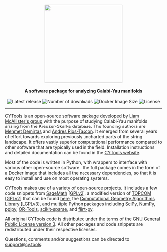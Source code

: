 
<p align="center">
    <img src="https://cy.tools/img/titleimage-circle.png?sanitize=true" width="250"></img><br></br>
    <b>A software package for analyzing Calabi-Yau manifolds</b><br></br>
    <img alt="Latest release" src="https://img.shields.io/github/v/release/liammcallistergroup/cytools"></img>
    <img alt="Number of downloads" src="https://img.shields.io/github/downloads/liammcallistergroup/topcom/total"></img>
    <img alt="Docker Image Size" src="https://img.shields.io/docker/image-size/liammcallistergroup/cytools/singularity"></img>
    <img alt="License" src="https://img.shields.io/github/license/liammcallistergroup/cytools"></img>
</p>

-------------------------------------------------------------------------------

CYTools is an open-source software package developed by [Liam McAllister's group](https://liammcallistergroup.com/) with the purpose of studying Calabi-Yau manifolds arising from the Kreuzer-Skarke database. The founding authors are [Mehmet Demirtas](https://inspirehep.net/authors/1765325) and [Andres Rios-Tascon](https://ariostas.com). It emerged from several years of effort towards exploring previously uncharted parts of the string landscape. It offers vastly superior computational performance compared to other software that are typically used in the field. Installation instructions and detailed documentation can be found in the [CYTools website](https://cy.tools).

Most of the code is written in Python, with wrappers to interface with various other open-source software. The full package comes in the form of a Docker image that includes all the necessary dependencies, so that it is easy to install and use on most operating systems.

CYTools makes use of a variety of open-source projects. It includes a few code snippets from [SageMath](https://www.sagemath.org/) [[GPLv2](http://www.gnu.org/licenses/gpl-2.0.html)], a modified version of [TOPCOM](http://www.rambau.wm.uni-bayreuth.de/TOPCOM/) [[GPLv2](http://www.gnu.org/licenses/gpl-2.0.html)] that can be found [here](https://github.com/LiamMcAllisterGroup/topcom), the [Computational Geometry Algorithms Library](https://www.cgal.org) [[LGPLv3](http://www.gnu.org/licenses/lgpl-3.0.html)], and multiple Python packages including [SciPy](https://www.scipy.org/), [NumPy](https://numpy.org/), [pplpy](https://gitlab.com/videlec/pplpy), [OR-Tools](https://developers.google.com/optimization), [scikit-sparse](https://github.com/scikit-sparse/scikit-sparse), and [flint-py](https://gitlab.com/alisianoi/flint-py).

All original CYTools code is distributed under the terms of the [GNU General Public License version 3](https://www.gnu.org/licenses/gpl-3.0.txt). All other packages and code snippets are redistributed under their respective licenses.

Questions, comments and/or suggestions can be directed to [support@cy.tools](mailto:support@cy.tools).
